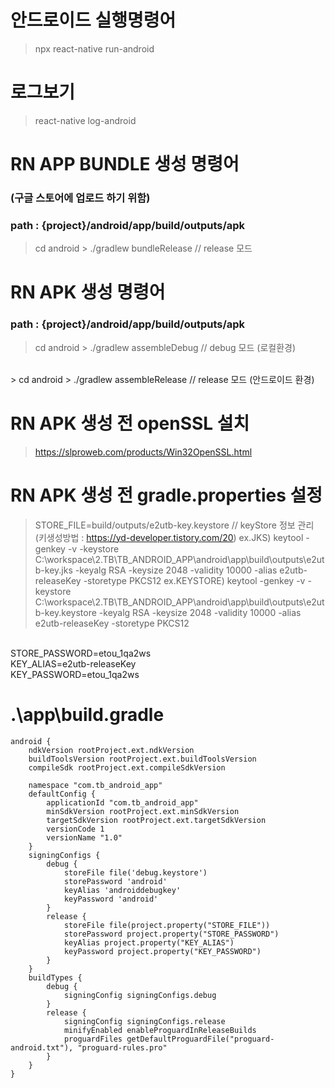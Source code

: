 #  안드로이드 실행명령어
> npx react-native run-android
> 
#  로그보기 <br>
> react-native log-android

# RN APP BUNDLE 생성 명령어 
### (구글 스토어에 업로드 하기 위함)
### path : {project}/android/app/build/outputs/apk
> cd android > ./gradlew bundleRelease // release 모드 


#  RN APK 생성 명령어 
### path : {project}/android/app/build/outputs/apk

> cd android > ./gradlew assembleDebug // debug 모드 (로컬환경)
<br>
> cd android > ./gradlew assembleRelease // release 모드 (안드로이드 환경)

# RN APK 생성 전 openSSL 설치
> https://slproweb.com/products/Win32OpenSSL.html

# RN APK 생성 전 gradle.properties 설정 
> STORE_FILE=build/outputs/e2utb-key.keystore // keyStore 정보 관리 (키생성방법 : https://yd-developer.tistory.com/20)
> ex.JKS)  keytool -genkey -v -keystore C:\workspace\2.TB\TB_ANDROID_APP\android\app\build\outputs\e2utb-key.jks -keyalg RSA -keysize 2048 -validity 10000 -alias e2utb-releaseKey -storetype PKCS12 
> ex.KEYSTORE)  keytool -genkey -v -keystore C:\workspace\2.TB\TB_ANDROID_APP\android\app\build\outputs\e2utb-key.keystore -keyalg RSA -keysize 2048 -validity 10000 -alias e2utb-releaseKey -storetype PKCS12

<br> STORE_PASSWORD=etou_1qa2ws
<br> KEY_ALIAS=e2utb-releaseKey
<br> KEY_PASSWORD=etou_1qa2ws

# .\app\build.gradle
    android {
        ndkVersion rootProject.ext.ndkVersion
        buildToolsVersion rootProject.ext.buildToolsVersion
        compileSdk rootProject.ext.compileSdkVersion

        namespace "com.tb_android_app"
        defaultConfig {
            applicationId "com.tb_android_app"
            minSdkVersion rootProject.ext.minSdkVersion
            targetSdkVersion rootProject.ext.targetSdkVersion
            versionCode 1
            versionName "1.0"
        }
        signingConfigs {
            debug {
                storeFile file('debug.keystore')
                storePassword 'android'
                keyAlias 'androiddebugkey'
                keyPassword 'android'
            }
            release {
                storeFile file(project.property("STORE_FILE"))
                storePassword project.property("STORE_PASSWORD")
                keyAlias project.property("KEY_ALIAS")
                keyPassword project.property("KEY_PASSWORD")
            }
        }
        buildTypes {
            debug {
                signingConfig signingConfigs.debug
            }
            release {
                signingConfig signingConfigs.release
                minifyEnabled enableProguardInReleaseBuilds
                proguardFiles getDefaultProguardFile("proguard-android.txt"), "proguard-rules.pro"
            }
        }
    }

